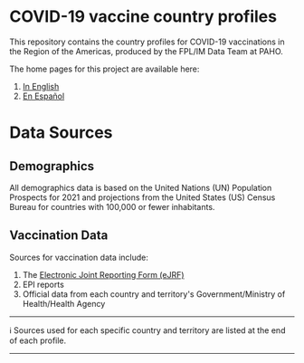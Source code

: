 # COVID-19 vaccine country profiles

This repository contains the country profiles for COVID-19 vaccinations in the Region of the Americas, produced by the FPL/IM Data Team at PAHO.

The home pages for this project are available here:

1. [In English](https://www.paho.org/en/topics/immunization/immunization-data-and-statistics/covid-19-vaccine-country-profiles)
2. [En Español](https://www.paho.org/es/temas/inmunizacion/datos-estadisticas-inmunizacion/perfiles-pais-vacunacion-covid-19)

# Data Sources

## Demographics

All demographics data is based on the United Nations (UN) Population Prospects for 2021 and projections from the United States (US) Census Bureau for countries with 100,000 or fewer inhabitants.

## Vaccination Data

Sources for vaccination data include:

1. The [Electronic Joint Reporting Form (eJRF)](https://www.who.int/teams/immunization-vaccines-and-biologicals/immunization-analysis-and-insights/global-monitoring/who-unicef-joint-reporting-process)
2. EPI reports
3. Official data from each country and territory's Government/Ministry of Health/Health Agency

---
:information_source: Sources used for each specific country and territory are listed at the end of each profile.

---
